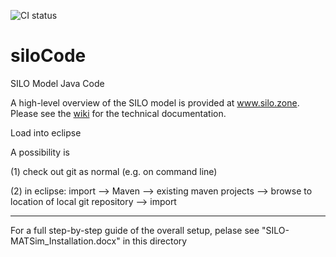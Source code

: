 
![CI status](https://github.com/msmobility/silo/workflows/Java%20CI/badge.svg)


# siloCode
SILO Model Java Code

A high-level overview of the SILO model is provided at www.silo.zone. Please see the [wiki](https://wiki.tum.de/display/msmmodels/SILO) for the technical documentation.

Load into eclipse

A possibility is

(1) check out git as normal (e.g. on command line)

(2) in eclipse: import --> Maven --> existing maven projects --> browse to location of local git repository --> import

-----

For a full step-by-step guide of the overall setup, pelase see "SILO-MATSim_Installation.docx" in this directory

